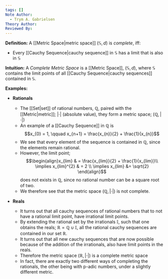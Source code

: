 ```yaml
---
tags: []
Note Author:
  - Trym A. Gabrielsen
Theory Author: 
Reviewed By:
---
```

**Definition:**
A [[Metric Space|metric space]] $(\mathbb{S},d)$ is *complete*, iff:
- Every [[Cauchy Sequence|cauchy sequence]] in $\mathbb{S}$ has a limit that is also in $\mathbb{S}$



**Intuition:**
A *Complete Metric Space* is a [[Metric Space]], $(\mathbb{S},d)$, where $\mathbb{S}$ contains the limit points of all [[Cauchy Sequence|cauchy sequences]] contained in $\mathbb{S}$.




**Examples:**

- **Rationals**
	- The [[Set|set]] of rational numbers, $\mathbb{Q}$, paired with the [[Metric|metric]]; $|\cdot|$ (absolute value), they form a metric space; $(\mathbb{Q},|\cdot|)$ 
	- An example of a [[Cauchy Sequence]] in $\mathbb{Q}$ is $$x_{0} = 1, \qquad x_{n+1} = \frac{x_{n}}{2} + \frac{1}{x_{n}}$$
	- We see that every element of the sequence is contained in $\mathbb{Q}$, since the elements remain rational.
	- However, the limit point; $$\begin{align}x_{lim} & = \frac{x_{lim}}{2} + \frac{1}{x_{lim}}\\ \implies x_{lim}^{2} & = 2 \\ \implies x_{lim} &= \sqrt{2} \end{align}$$ does not exists in $\mathbb{Q}$, since no rational number can be a square root of two.
	- We therefore see that the metric space $(\mathbb{Q},|\cdot|)$ is not complete.

- **Reals**
	- It turns out that all cauchy sequences of rational numbers that to not have a rational limit point, have irrational limit points.
	- By extending the rational set by the irrationals $\mathbb{I}$, such that one obtains the reals; $\mathbb{R} = \mathbb{Q} \cup \mathbb{I}$, all the rational cauchy sequences are contained in our set $\mathbb{R}$.
	- It turns out that all new cauchy sequences that are now possible because of the addition of the irrationals, also have limit points in the reals.
	- Therefore the metric space $(\mathbb{R},|\cdot|)$ is a complete metric space
	- In fact, there are exactly two different ways of completing the rationals, the other being with p-adic numbers, under a slightly different metric.